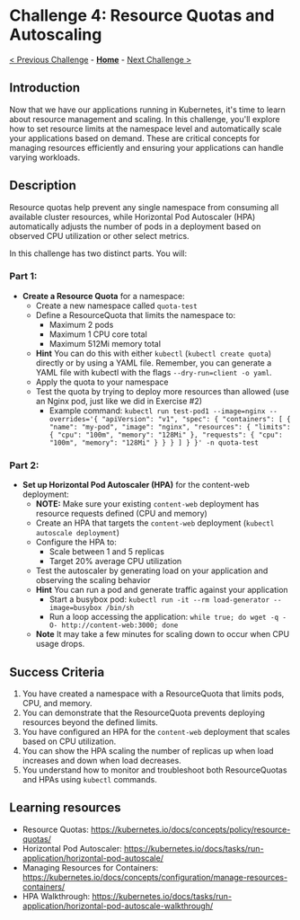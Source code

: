 # Challenge 4: Resource Quotas and Autoscaling

[< Previous Challenge](./03-k8sdeployment.md) - **[Home](../README.md)** - [Next Challenge >](./05-helm.md)

## Introduction

Now that we have our applications running in Kubernetes, it's time to learn about resource management and scaling. In this challenge, you'll explore how to set resource limits at the namespace level and automatically scale your applications based on demand. These are critical concepts for managing resources efficiently and ensuring your applications can handle varying workloads.

## Description

Resource quotas help prevent any single namespace from consuming all available cluster resources, while Horizontal Pod Autoscaler (HPA) automatically adjusts the number of pods in a deployment based on observed CPU utilization or other select metrics.

In this challenge has two distinct parts. You will:

### Part 1:
- **Create a Resource Quota** for a namespace:
	- Create a new namespace called `quota-test`
	- Define a ResourceQuota that limits the namespace to:
		- Maximum 2 pods
		- Maximum 1 CPU core total
		- Maximum 512Mi memory total
    - **Hint** You can do this with either `kubectl` (`kubectl create quota`) directly or by using a YAML file. Remember, you can generate a YAML file with kubectl with the flags `--dry-run=client -o yaml`.
	- Apply the quota to your namespace
	- Test the quota by trying to deploy more resources than allowed (use an Nginx pod, just like we did in Exercise #2)
        - Example command: `kubectl run test-pod1 --image=nginx --overrides='{ "apiVersion": "v1", "spec": { "containers": [ { "name": "my-pod", "image": "nginx", "resources": { "limits": { "cpu": "100m", "memory": "128Mi" }, "requests": { "cpu": "100m", "memory": "128Mi" } } } ] } }' -n quota-test`

### Part 2:
- **Set up Horizontal Pod Autoscaler (HPA)** for the content-web deployment:
	- **NOTE:** Make sure your existing `content-web` deployment has resource requests defined (CPU and memory)
	- Create an HPA that targets the `content-web` deployment (`kubectl autoscale deployment`)
	- Configure the HPA to:
		- Scale between 1 and 5 replicas
		- Target 20% average CPU utilization
	- Test the autoscaler by generating load on your application and observing the scaling behavior
    - **Hint** You can run a pod and generate traffic against your application
        - Start a busybox pod: `kubectl run -it --rm load-generator --image=busybox /bin/sh`
        - Run a loop accessing the application: `while true; do wget -q -O- http://content-web:3000; done`
    - **Note** It may take a few minutes for scaling down to occur when CPU usage drops.

## Success Criteria

1. You have created a namespace with a ResourceQuota that limits pods, CPU, and memory.
2. You can demonstrate that the ResourceQuota prevents deploying resources beyond the defined limits.
3. You have configured an HPA for the `content-web` deployment that scales based on CPU utilization.
4. You can show the HPA scaling the number of replicas up when load increases and down when load decreases.
5. You understand how to monitor and troubleshoot both ResourceQuotas and HPAs using `kubectl` commands.

## Learning resources

- Resource Quotas: https://kubernetes.io/docs/concepts/policy/resource-quotas/
- Horizontal Pod Autoscaler: https://kubernetes.io/docs/tasks/run-application/horizontal-pod-autoscale/
- Managing Resources for Containers: https://kubernetes.io/docs/concepts/configuration/manage-resources-containers/
- HPA Walkthrough: https://kubernetes.io/docs/tasks/run-application/horizontal-pod-autoscale-walkthrough/
